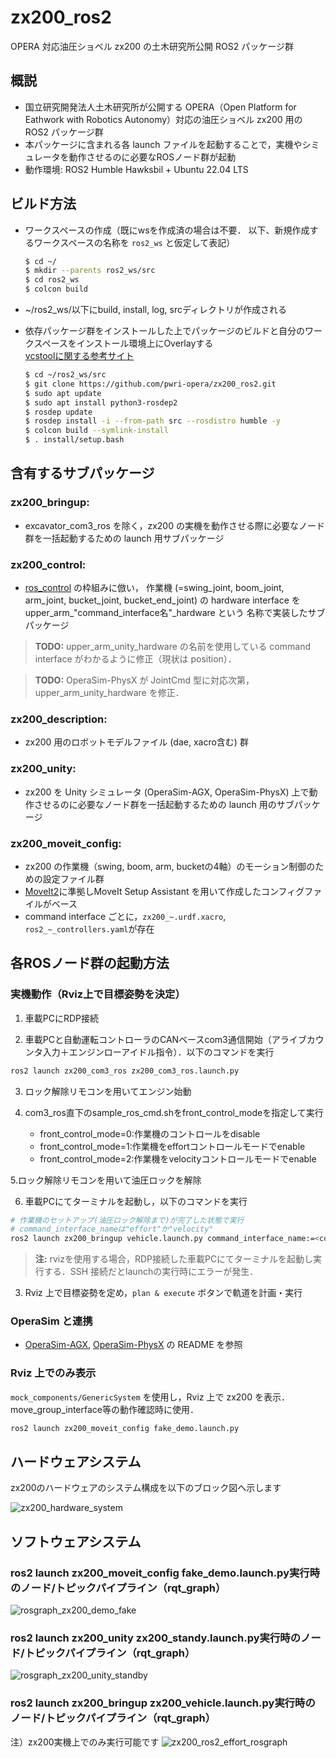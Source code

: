 # zx200_ros2
OPERA 対応油圧ショベル zx200 の土木研究所公開 ROS2 パッケージ群

## 概説
- 国立研究開発法人土木研究所が公開する OPERA（Open Platform for Eathwork with Robotics Autonomy）対応の油圧ショベル zx200 用の ROS2 パッケージ群
- 本パッケージに含まれる各 launch ファイルを起動することで，実機やシミュレータを動作させるのに必要なROSノード群が起動
- 動作環境: ROS2 Humble Hawksbil + Ubuntu 22.04 LTS

## ビルド方法
- ワークスペースの作成（既にwsを作成済の場合は不要．
以下、新規作成するワークスペースの名称を `ros2_ws` と仮定して表記）
  ```bash
  $ cd ~/
  $ mkdir --parents ros2_ws/src
  $ cd ros2_ws
  $ colcon build 
  ```
- ~/ros2_ws/以下にbuild, install, log, srcディレクトリが作成される

- 依存パッケージ群をインストールした上でパッケージのビルドと自分のワークスペースをインストール環境上にOverlayする  
  [vcstoolに関する参考サイト](https://qiita.com/strv/items/dbde72e20a8efe62ef95)
  ```bash
  $ cd ~/ros2_ws/src
  $ git clone https://github.com/pwri-opera/zx200_ros2.git
  $ sudo apt update
  $ sudo apt install python3-rosdep2 
  $ rosdep update
  $ rosdep install -i --from-path src --rosdistro humble -y 
  $ colcon build --symlink-install 
  $ . install/setup.bash
  ```

## 含有するサブパッケージ

### zx200_bringup:
- excavator_com3_ros を除く，zx200 の実機を動作させる際に必要なノード群を一括起動するための launch 用サブパッケージ

### zx200_control:
- [ros_control](http://wiki.ros.org/ros_control) の枠組みに倣い，
作業機 (=swing_joint, boom_joint, arm_joint, bucket_joint, bucket_end_joint) 
の hardware interface を upper_arm_"command_interface名"_hardware という
名称で実装したサブパッケージ

> **TODO:** upper_arm_unity_hardware の名前を使用している command interface がわかるように修正（現状は position）．

> **TODO:** OperaSim-PhysX が JointCmd 型に対応次第，upper_arm_unity_hardware を修正．

### zx200_description:
- zx200 用のロボットモデルファイル (dae, xacro含む) 群

### zx200_unity:
- zx200 を Unity シミュレータ (OperaSim-AGX, OperaSim-PhysX) 上で動作させるのに必要なノード群を一括起動するための launch 用のサブパッケージ

### zx200_moveit_config:
- zx200 の作業機（swing, boom, arm, bucketの4軸）のモーション制御のための設定ファイル群
- [MoveIt2](https://moveit.ros.org/)に準拠しMoveIt Setup Assistant を用いて作成したコンフィグファイルがベース
- command interface ごとに，`zx200_~.urdf.xacro`, `ros2_~_controllers.yaml`が存在

## 各ROSノード群の起動方法
### 実機動作（Rviz上で目標姿勢を決定）

1. 車載PCにRDP接続

2. 車載PCと自動運転コントローラのCANベースcom3通信開始（アライブカウンタ入力＋エンジンローアイドル指令）．以下のコマンドを実行
  ```bash
  ros2 launch zx200_com3_ros zx200_com3_ros.launch.py
  ```
3. ロック解除リモコンを用いてエンジン始動

4. com3_ros直下のsample_ros_cmd.shをfront_control_modeを指定して実行
   - front_control_mode=0:作業機のコントロールをdisable
   - front_control_mode=1:作業機をeffortコントロールモードでenable
   - front_control_mode=2:作業機をvelocityコントロールモードでenable

5.ロック解除リモコンを用いて油圧ロックを解除

6. 車載PCにてターミナルを起動し，以下のコマンドを実行

  ```bash
  # 作業機のセットアップ(油圧ロック解除まで)が完了した状態で実行
  # command_interface_nameは"effort"か"velocity" 
  ros2 launch zx200_bringup vehicle.launch.py command_interface_name:=<commnad_interface_name>
  ```
> **注:** rvizを使用する場合，RDP接続した車載PCにてターミナルを起動し実行する．SSH 接続だとlaunchの実行時にエラーが発生．

3. Rviz 上で目標姿勢を定め，`plan & execute` ボタンで軌道を計画・実行

### OperaSim と連携
- [OperaSim-AGX](https://github.com/pwri-opera/OperaSim-AGX), [OperaSim-PhysX](https://github.com/pwri-opera/OperaSim-PhysX) の README を参照
  <!-- ```bash
  ros2 launch zx200_unity zx200_standby.launch.py
  ``` -->

### Rviz 上でのみ表示
`mock_components/GenericSystem` を使用し，Rviz 上で zx200 を表示．move_group_interface等の動作確認時に使用．
  ```bash
  ros2 launch zx200_moveit_config fake_demo.launch.py
  ```

## ハードウェアシステム
zx200のハードウェアのシステム構成を以下のブロック図へ示します
<!-- ![MicrosoftTeams-image (1)](https://github.com/pwri-opera/zx200_ros2/assets/24404939/a49534cc-13b1-461f-9368-152daabae51e) -->
![zx200_hardware_system](https://github.com/pwri-opera/zx200_ros2/assets/24404939/f89d62a0-375a-4f22-9182-08c6cccc9756)

## ソフトウェアシステム
### ros2 launch zx200_moveit_config fake_demo.launch.py実行時のノード/トピックパイプライン（rqt_graph）
![rosgraph_zx200_demo_fake](https://github.com/pwri-opera/zx200_ros2/assets/24404939/9e75e0aa-3aa6-4ec2-ba27-f63a2867c351)

### ros2 launch zx200_unity zx200_standy.launch.py実行時のノード/トピックパイプライン（rqt_graph）
<!-- ![rosgraph_ros2_sim](https://github.com/pwri-opera/zx200_ros2/assets/24404939/1192aea7-bae1-4220-b8fc-18c0c0e2e3b1) -->
![rosgraph_zx200_unity_standby](https://github.com/pwri-opera/zx200_ros2/assets/24404939/e6823a08-bf39-4257-8ffa-6537a19d2407)

### ros2 launch zx200_bringup zx200_vehicle.launch.py実行時のノード/トピックパイプライン（rqt_graph）  
注）zx200実機上でのみ実行可能です
![zx200_ros2_effort_rosgraph](https://github.com/pwri-opera/zx200_ros2/assets/46485303/30f95979-99f7-4810-9ae2-e4ad261bb30b)
